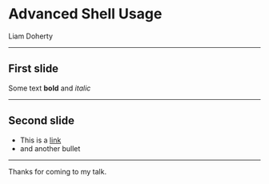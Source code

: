 # Advanced Shell Usage

Liam Doherty

---

## First slide

Some text **bold** and _italic_

---

## Second slide

* This is a [link](https://example.com)
* and another bullet

---

Thanks for coming to my talk.
